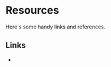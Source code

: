 # Resources

Here's some handy links and references.

## Links

- ~~~<a href="https://fast.ai" target="_blank" rel="nooopener noreferrer">fast.ai</a>~~~